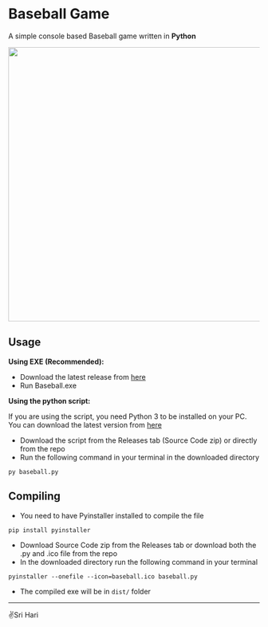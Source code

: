 # Baseball Game

A simple console based Baseball game written in **Python**

<img src="https://i.imgur.com/pZudIr8.png" width="550">

## Usage
**Using EXE (Recommended):**
- Download the latest release from [here](https://github.com/SriHari-15/Baseball-Py/releases/latest)
- Run Baseball.exe

**Using the python script:**

If you are using the script, you need Python 3 to be installed on your PC. You can download the latest version from [here](https://python.org/downloads)
- Download the script from the Releases tab (Source Code zip) or directly from the repo
- Run the following command in your terminal in the downloaded directory
```
py baseball.py
```

## Compiling

- You need to have Pyinstaller installed to compile the file
```
pip install pyinstaller
```
- Download Source Code zip from the Releases tab or download both the .py and .ico file from the repo
- In the downloaded directory run the following command in your terminal
```
pyinstaller --onefile --icon=baseball.ico baseball.py
```
- The compiled exe will be in `dist/` folder

---
✌️Sri Hari
